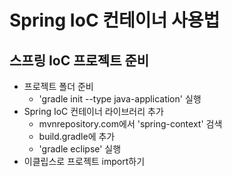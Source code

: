 # Spring IoC 컨테이너 사용법

## 스프링 IoC 프로젝트 준비
- 프로젝트 폴더 준비
    - 'gradle init --type java-application' 실행
- Spring IoC 컨테이너 라이브러리 추가
    - mvnrepository.com에서 'spring-context' 검색
    - build.gradle에 추가
    - 'gradle eclipse' 실행
- 이클립스로 프로젝트 import하기